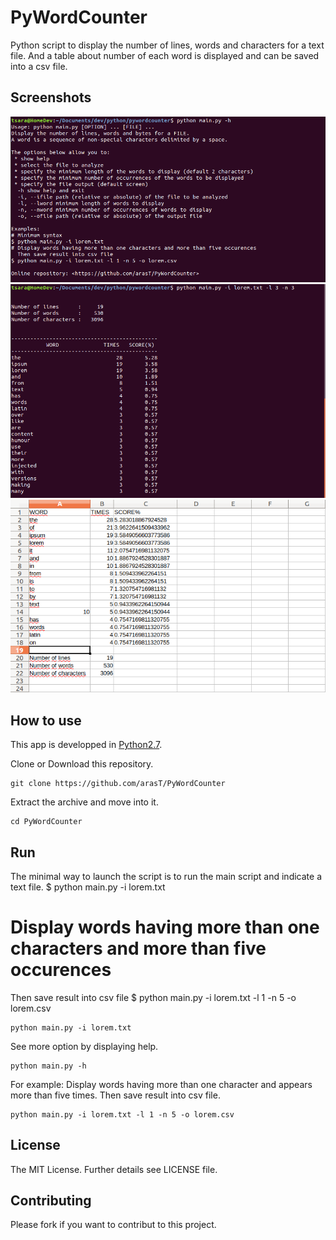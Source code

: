 PyWordCounter
=========

Python script to display the number of lines, words and characters for a text file. And a table about number of each word is displayed and can be saved into a csv file.

Screenshots
---
<img src="./screenshots/pywc_help.png" alt="PyWordCounter help" width="800">
<img src="./screenshots/pywc_result.png" alt="PyWordCounter result" width="800">
<img src="./screenshots/pywc_csv-result.png" alt="PyWordCounter  csv result" width="800">

How to use
---

This app is developped in [Python2.7](https://www.python.orAg/download/releases/2.7/).

Clone or Download this repository.
```
git clone https://github.com/arasT/PyWordCounter
```
Extract the archive and move into it.
```
cd PyWordCounter
```

Run
---
The minimal way to launch the script is to run the main script and indicate a text file.
$ python main.py -i lorem.txt
# Display words having more than one characters and more than five occurences
  Then save result into csv file
$ python main.py -i lorem.txt -l 1 -n 5 -o lorem.csv
```
python main.py -i lorem.txt
```
See more option by displaying help.
```
python main.py -h
```
For example: Display words having more than one character and appears more than five times.
  Then save result into csv file.
```
python main.py -i lorem.txt -l 1 -n 5 -o lorem.csv
```

License
----

The MIT License.
Further details see LICENSE file.


Contributing
----

Please fork if you want to contribut to this project.
